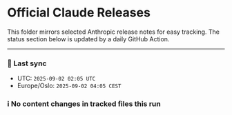# Official Claude Releases

This folder mirrors selected Anthropic release notes for easy tracking.
The status section below is updated by a daily GitHub Action.


---

<!-- sync-status:start -->

### 🔄 Last sync
- UTC: `2025-09-02 02:05 UTC`
- Europe/Oslo: `2025-09-02 04:05 CEST`

### ℹ️ No content changes in tracked files this run

<!-- sync-status:end -->












